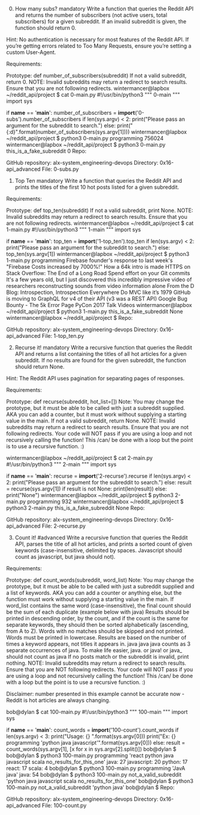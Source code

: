 0. How many subs?
mandatory
Write a function that queries the Reddit API and returns the number of subscribers (not active users, total subscribers) for a given subreddit. If an invalid subreddit is given, the function should return 0.

Hint: No authentication is necessary for most features of the Reddit API. If you’re getting errors related to Too Many Requests, ensure you’re setting a custom User-Agent.

Requirements:

Prototype: def number_of_subscribers(subreddit)
If not a valid subreddit, return 0.
NOTE: Invalid subreddits may return a redirect to search results. Ensure that you are not following redirects.
wintermancer@lapbox ~/reddit_api/project $ cat 0-main.py
#!/usr/bin/python3
"""
0-main
"""
import sys

if __name__ == '__main__':
    number_of_subscribers = __import__('0-subs').number_of_subscribers
    if len(sys.argv) < 2:
        print("Please pass an argument for the subreddit to search.")
    else:
        print("{:d}".format(number_of_subscribers(sys.argv[1])))
wintermancer@lapbox ~/reddit_api/project $ python3 0-main.py programming
756024
wintermancer@lapbox ~/reddit_api/project $ python3 0-main.py this_is_a_fake_subreddit
0
Repo:

GitHub repository: alx-system_engineering-devops
Directory: 0x16-api_advanced
File: 0-subs.py
 
1. Top Ten
mandatory
Write a function that queries the Reddit API and prints the titles of the first 10 hot posts listed for a given subreddit.

Requirements:

Prototype: def top_ten(subreddit)
If not a valid subreddit, print None.
NOTE: Invalid subreddits may return a redirect to search results. Ensure that you are not following redirects.
wintermancer@lapbox ~/reddit_api/project $ cat 1-main.py
#!/usr/bin/python3
"""
1-main
"""
import sys

if __name__ == '__main__':
    top_ten = __import__('1-top_ten').top_ten
    if len(sys.argv) < 2:
        print("Please pass an argument for the subreddit to search.")
    else:
        top_ten(sys.argv[1])
wintermancer@lapbox ~/reddit_api/project $ python3 1-main.py programming
Firebase founder's response to last week's "Firebase Costs increased by 7000%!"
How a 64k intro is made
HTTPS on Stack Overflow: The End of a Long Road
Spend effort on your Git commits
It's a few years old, but I just discovered this incredibly impressive video of researchers reconstructing sounds from video information alone
From the D Blog: Introspection, Introspection Everywhere
Do MVC like it’s 1979
GitHub is moving to GraphQL for v4 of their API (v3 was a REST API)
Google Bug Bounty - The 5k Error Page
PyCon 2017 Talk Videos
wintermancer@lapbox ~/reddit_api/project $ python3 1-main.py this_is_a_fake_subreddit
None
wintermancer@lapbox ~/reddit_api/project $ 
Repo:

GitHub repository: alx-system_engineering-devops
Directory: 0x16-api_advanced
File: 1-top_ten.py
 
2. Recurse it!
mandatory
Write a recursive function that queries the Reddit API and returns a list containing the titles of all hot articles for a given subreddit. If no results are found for the given subreddit, the function should return None.

Hint: The Reddit API uses pagination for separating pages of responses.

Requirements:

Prototype: def recurse(subreddit, hot_list=[])
Note: You may change the prototype, but it must be able to be called with just a subreddit supplied. AKA you can add a counter, but it must work without supplying a starting value in the main.
If not a valid subreddit, return None.
NOTE: Invalid subreddits may return a redirect to search results. Ensure that you are not following redirects.
Your code will NOT pass if you are using a loop and not recursively calling the function! This /can/ be done with a loop but the point is to use a recursive function. :)

wintermancer@lapbox ~/reddit_api/project $ cat 2-main.py
#!/usr/bin/python3
"""
2-main
"""
import sys

if __name__ == '__main__':
    recurse = __import__('2-recurse').recurse
    if len(sys.argv) < 2:
        print("Please pass an argument for the subreddit to search.")
    else:
        result = recurse(sys.argv[1])
        if result is not None:
            print(len(result))
        else:
            print("None")
wintermancer@lapbox ~/reddit_api/project $ python3 2-main.py programming
932
wintermancer@lapbox ~/reddit_api/project $ python3 2-main.py this_is_a_fake_subreddit
None
Repo:

GitHub repository: alx-system_engineering-devops
Directory: 0x16-api_advanced
File: 2-recurse.py
 
3. Count it!
#advanced
Write a recursive function that queries the Reddit API, parses the title of all hot articles, and prints a sorted count of given keywords (case-insensitive, delimited by spaces. Javascript should count as javascript, but java should not).

Requirements:

Prototype: def count_words(subreddit, word_list)
Note: You may change the prototype, but it must be able to be called with just a subreddit supplied and a list of keywords. AKA you can add a counter or anything else, but the function must work without supplying a starting value in the main.
If word_list contains the same word (case-insensitive), the final count should be the sum of each duplicate (example below with java)
Results should be printed in descending order, by the count, and if the count is the same for separate keywords, they should then be sorted alphabetically (ascending, from A to Z). Words with no matches should be skipped and not printed. Words must be printed in lowercase.
Results are based on the number of times a keyword appears, not titles it appears in. java java java counts as 3 separate occurrences of java.
To make life easier, java. or java! or java_ should not count as java
If no posts match or the subreddit is invalid, print nothing.
NOTE: Invalid subreddits may return a redirect to search results. Ensure that you are NOT following redirects.
Your code will NOT pass if you are using a loop and not recursively calling the function! This /can/ be done with a loop but the point is to use a recursive function. :)

Disclaimer: number presented in this example cannot be accurate now - Reddit is hot articles are always changing.

bob@dylan $ cat 100-main.py 
#!/usr/bin/python3
"""
100-main
"""
import sys

if __name__ == '__main__':
    count_words = __import__('100-count').count_words
    if len(sys.argv) < 3:
        print("Usage: {} <subreddit> <list of keywords>".format(sys.argv[0]))
        print("Ex: {} programming 'python java javascript'".format(sys.argv[0]))
    else:
        result = count_words(sys.argv[1], [x for x in sys.argv[2].split()])
bob@dylan $             
bob@dylan $ python3 100-main.py programming 'react python java javascript scala no_results_for_this_one'
java: 27
javascript: 20
python: 17
react: 17
scala: 4
bob@dylan $ python3 100-main.py programming 'JavA java'
java: 54
bob@dylan $ python3 100-main.py not_a_valid_subreddit 'python java javascript scala no_results_for_this_one'
bob@dylan $ python3 100-main.py not_a_valid_subreddit 'python java'
bob@dylan $ 
Repo:

GitHub repository: alx-system_engineering-devops
Directory: 0x16-api_advanced
File: 100-count.py